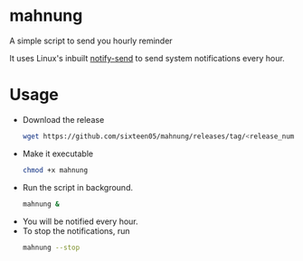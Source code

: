 # mahnung
A simple script to send you hourly reminder

It uses Linux's inbuilt [notify-send](http://manpages.ubuntu.com/manpages/xenial/man1/notify-send.1.html)
to send system notifications every hour.

# Usage

 - Download the release
    ```bash
    wget https://github.com/sixteen05/mahnung/releases/tag/<release_number>/mahnung
    ```
 - Make it executable
    ```bash
    chmod +x mahnung
    ```
 - Run the script in background.
   ```bash
   mahnung &
   ```
 - You will be notified every hour.
 - To stop the notifications, run
   ```bash
   mahnung --stop
   ```





